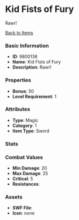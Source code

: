 # Kid Fists of Fury

Rawr!

[Back to Items](../items.md)

### Basic Information

- **ID**: 9800136
- **Name**: Kid Fists of Fury
- **Description**: Rawr!

### Properties

- **Bonus**: 50
- **Level Requirement**: 1

### Attributes

- **Type**: Magic     
- **Category**: 1
- **Item Type**: Sword

### Stats


### Combat Values

- **Min Damage**: 20
- **Max Damage**: 25
- **Critical**: 5
- **Resistances**: 

### Assets

- **SWF File**: 
- **Icon**: none

